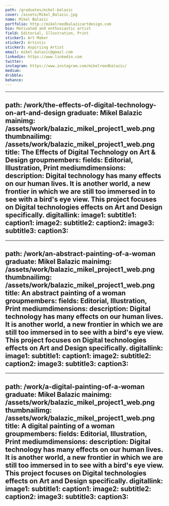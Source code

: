 ```yaml
---
path: /graduates/mikel-balazic
cover: /assets/Mikel_Balazic.jpg
name: Mikel Balazic
portfolio: http://mikelreedbalazicartdesign.com
bio: Motivated and enthusiastic artist
field: Editorial, Illustration, Print
sticker1: Art Maker
sticker2: Artistic
sticker3: Aspiriing Artist
email: mikel.balazic@gmail.com
linkedin: https://www.linkedin.com
twitter:
instagram: https://www.instagram.com/mikelreedbalazic/
medium:
dribble:
behance:
---
```


---
path: /work/the-effects-of-digital-technology-on-art-and-design
graduate: Mikel Balazic
mainimg: /assets/work/balazic_mikel_project1_web.png
thumbnailimg: /assets/work/balazic_mikel_project1_web.png
title: The Effects of Digital Technology on Art & Design
groupmembers:
fields: Editorial, Illustration, Print
mediumdimensions:
description: Digital technology has many effects on our human lives. It is another world, a new frontier in which we are still too immersed in to see with a bird's eye view. This project focuses on Digital technologies effects on Art and Design specifically.
digitallink:
image1:
subtitle1:
caption1:
image2:
subtitle2:
caption2:
image3:
subtitle3:
caption3:
---


---
path: /work/an-abstract-painting-of-a-woman
graduate: Mikel Balazic
mainimg: /assets/work/balazic_mikel_project1_web.png
thumbnailimg: /assets/work/balazic_mikel_project1_web.png
title: An abstract painting of a woman
groupmembers:
fields: Editorial, Illustration, Print
mediumdimensions:
description: Digital technology has many effects on our human lives. It is another world, a new frontier in which we are still too immersed in to see with a bird's eye view. This project focuses on Digital technologies effects on Art and Design specifically.
digitallink:
image1:
subtitle1:
caption1:
image2:
subtitle2:
caption2:
image3:
subtitle3:
caption3:
---


---
path: /work/a-digital-painting-of-a-woman
graduate: Mikel Balazic
mainimg: /assets/work/balazic_mikel_project1_web.png
thumbnailimg: /assets/work/balazic_mikel_project1_web.png
title: A digital painting of a woman
groupmembers:
fields: Editorial, Illustration, Print
mediumdimensions:
description: Digital technology has many effects on our human lives. It is another world, a new frontier in which we are still too immersed in to see with a bird's eye view. This project focuses on Digital technologies effects on Art and Design specifically.
digitallink:
image1:
subtitle1:
caption1:
image2:
subtitle2:
caption2:
image3:
subtitle3:
caption3:
---
